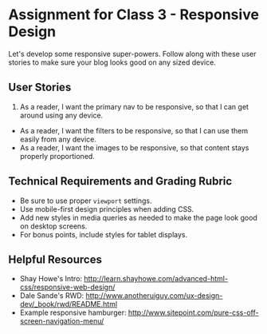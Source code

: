 # Assignment for Class 3 - Responsive Design

Let's develop some responsive super-powers. Follow along with these user stories to make sure your blog looks good on any sized device.

## User Stories
 1. As a reader, I want the primary nav to be responsive, so that I can get around using any device.
 - As a reader, I want the filters to be responsive, so that I can use them easily from any device.
 - As a reader, I want the images to be responsive, so that content stays properly proportioned.

## Technical Requirements and Grading Rubric
 - Be sure to use proper `viewport` settings.
 - Use mobile-first design principles when adding CSS.
 - Add new styles in media queries as needed to make the page look good on desktop screens.
 - For bonus points, include styles for tablet displays.

## Helpful Resources
 - Shay Howe's Intro: http://learn.shayhowe.com/advanced-html-css/responsive-web-design/
 - Dale Sande's RWD: http://www.anotheruiguy.com/ux-design-dev/_book/rwd/README.html
 - Example responsive hamburger: http://www.sitepoint.com/pure-css-off-screen-navigation-menu/ 
